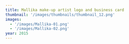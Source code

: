 ```yaml
---
title: Mallika make-up artist logo and business card
thumbnail: '/images/thumbnails/thumbnail_12.png'
images:
  - '/images/Mallika-01.png'
  - '/images/Mallika-02.png'
year: 2015
---
```

